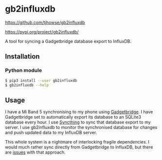 # gb2influxdb

https://github.com/tjhowse/gb2influxdb

https://pypi.org/project/gb2influxdb/

A tool for syncing a Gadgetbridge database export to InfluxDB.

## Installation

### Python module

```bash
$ pip3 install --user gb2influxdb
$ gb2influxdb --help
```

## Usage

I have a Mi Band 5 synchronising to my phone using [Gadgetbridge](https://codeberg.org/Freeyourgadget/Gadgetbridge). I have Gadgetbridge set to
automatically export its database to an SQLite3 database every hour. I use [Syncthing](https://github.com/syncthing/syncthing) to sync that database export to my server. I use gb2influxdb to monitor the synchronised database for changes and push updated data to
my InfluxDB server.

This whole system is a nightmare of interlocking fragile dependencies. I would much rather sync directly from Gadgetbridge to InfluxDB,
but there are [issues](https://codeberg.org/Freeyourgadget/Gadgetbridge/issues/2159) with that approach.